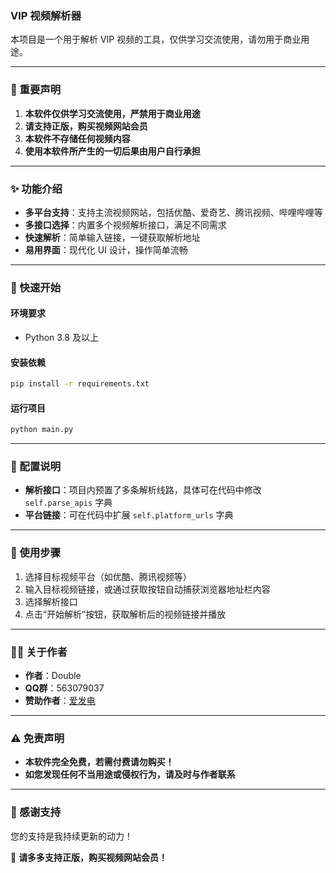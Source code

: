 ### VIP 视频解析器

本项目是一个用于解析 VIP 视频的工具，仅供学习交流使用，请勿用于商业用途。

---

### 📢 重要声明

1. **本软件仅供学习交流使用，严禁用于商业用途**  
2. **请支持正版，购买视频网站会员**  
3. **本软件不存储任何视频内容**  
4. **使用本软件所产生的一切后果由用户自行承担**  

---

### ✨ 功能介绍

- **多平台支持**：支持主流视频网站，包括优酷、爱奇艺、腾讯视频、哔哩哔哩等
- **多接口选择**：内置多个视频解析接口，满足不同需求
- **快速解析**：简单输入链接，一键获取解析地址
- **易用界面**：现代化 UI 设计，操作简单流畅

---

### 🚀 快速开始

#### 环境要求
- Python 3.8 及以上

#### 安装依赖
```bash
pip install -r requirements.txt
```

#### 运行项目
```bash
python main.py
```

---

### 🔧 配置说明

- **解析接口**：项目内预置了多条解析线路，具体可在代码中修改 `self.parse_apis` 字典
- **平台链接**：可在代码中扩展 `self.platform_urls` 字典

---

### 📜 使用步骤

1. 选择目标视频平台（如优酷、腾讯视频等）
2. 输入目标视频链接，或通过获取按钮自动捕获浏览器地址栏内容
3. 选择解析接口
4. 点击“开始解析”按钮，获取解析后的视频链接并播放

---

### 🙋‍♂️ 关于作者

- **作者**：Double  
- **QQ群**：563079037  
- **赞助作者**：[爱发电](https://afdian.com/a/DoubleQAQ)

---

### ⚠️ 免责声明

- **本软件完全免费，若需付费请勿购买！**  
- **如您发现任何不当用途或侵权行为，请及时与作者联系**

---

### 🌟 感谢支持
您的支持是我持续更新的动力！  

🎉 **请多多支持正版，购买视频网站会员！** 
